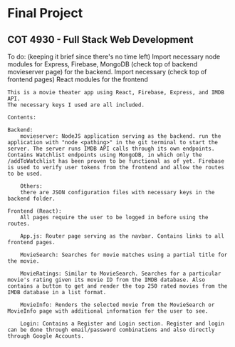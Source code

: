 # Final Project
## COT 4930 - Full Stack Web Development

To do: (keeping it brief since there's no time left)
    Import necessary node modules for Express, Firebase, MongoDB (check top of backend movieserver page) for the backend.
    Import necessary (check top of frontend pages) React modules for the frontend

    This is a movie theater app using React, Firebase, Express, and IMDB API.
    The necessary keys I used are all included.

    Contents:

    Backend:
        movieserver: NodeJS application serving as the backend. run the application with "node <pathing>" in the git terminal to start the server. The server runs IMDB API calls through its own endpoints. Contains Watchlist endpoints using MongoDB, in which only the /addToWatchlist has been proven to be functional as of yet. Firebase is used to verify user tokens from the frontend and allow the routes to be used.

        Others:
        there are JSON configuration files with necessary keys in the backend folder.
    
    Frontend (React):
        All pages require the user to be logged in before using the routes.

        App.js: Router page serving as the navbar. Contains links to all frontend pages.

        MovieSearch: Searches for movie matches using a partial title for the movie.

        MovieRatings: Similar to MovieSearch. Searches for a particular movie's rating given its movie ID from the IMDB database. Also contains a button to get and render the top 250 rated movies from the IMDB database in a list format.
    
        MovieInfo: Renders the selected movie from the MovieSearch or MovieInfo page with additional information for the user to see.

        Login: Contains a Register and Login section. Register and login can be done through email/password combinations and also directly through Google Accounts.




